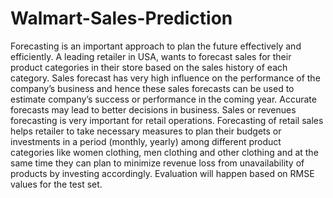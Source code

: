 # Walmart-Sales-Prediction
Forecasting is an important approach to plan the future effectively and efficiently. A leading retailer in USA, wants to forecast sales for their product categories in their store based on the sales history of each category. Sales forecast has very high influence on the performance of the company’s business and hence these sales forecasts can be used to estimate company’s success or performance in the coming year. Accurate forecasts may lead to better decisions in business. Sales or revenues forecasting is very important for retail operations. Forecasting of retail sales helps retailer to take necessary measures to plan their budgets or investments in a period (monthly, yearly) among different product categories like women clothing, men clothing and other clothing and at the same time they can plan to minimize revenue loss from unavailability of products by investing accordingly.  Evaluation will happen based on RMSE values for the test set.
